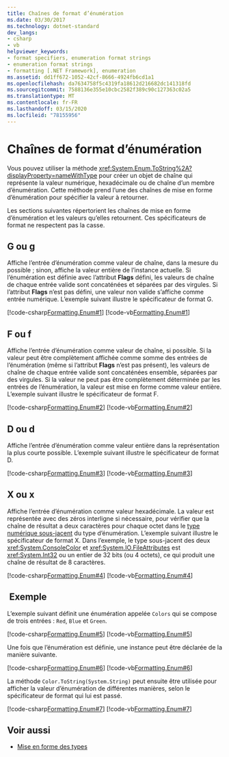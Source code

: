 ```yaml
---
title: Chaînes de format d’énumération
ms.date: 03/30/2017
ms.technology: dotnet-standard
dev_langs:
- csharp
- vb
helpviewer_keywords:
- format specifiers, enumeration format strings
- enumeration format strings
- formatting [.NET Framework], enumeration
ms.assetid: dd1ff672-1052-42cf-8666-4924fb6cd1a1
ms.openlocfilehash: da7634758f5c4319fa18612d216682dc141318fd
ms.sourcegitcommit: 7588136e355e10cbc2582f389c90c127363c02a5
ms.translationtype: MT
ms.contentlocale: fr-FR
ms.lasthandoff: 03/15/2020
ms.locfileid: "78155956"
---
```

# <a name="enumeration-format-strings"></a>Chaînes de format d’énumération

Vous pouvez utiliser la méthode <xref:System.Enum.ToString%2A?displayProperty=nameWithType> pour créer un objet de chaîne qui représente la valeur numérique, hexadécimale ou de chaîne d’un membre d’énumération. Cette méthode prend l’une des chaînes de mise en forme d’énumération pour spécifier la valeur à retourner.

Les sections suivantes répertorient les chaînes de mise en forme d’énumération et les valeurs qu’elles retournent. Ces spécificateurs de format ne respectent pas la casse.

## <a name="g-or-g"></a>G ou g

Affiche l’entrée d’énumération comme valeur de chaîne, dans la mesure du possible ; sinon, affiche la valeur entière de l’instance actuelle. Si l’énumération est définie avec l’attribut **Flags** défini, les valeurs de chaîne de chaque entrée valide sont concaténées et séparées par des virgules. Si l’attribut **Flags** n’est pas défini, une valeur non valide s’affiche comme entrée numérique. L’exemple suivant illustre le spécificateur de format G.

[!code-csharp[Formatting.Enum#1](~/samples/snippets/csharp/VS_Snippets_CLR/Formatting.Enum/cs/enum1.cs#1)]
[!code-vb[Formatting.Enum#1](~/samples/snippets/visualbasic/VS_Snippets_CLR/Formatting.Enum/vb/enum1.vb#1)]

## <a name="f-or-f"></a>F ou f

Affiche l’entrée d’énumération comme valeur de chaîne, si possible. Si la valeur peut être complètement affichée comme somme des entrées de l’énumération (même si l’attribut **Flags** n’est pas présent), les valeurs de chaîne de chaque entrée valide sont concaténées ensemble, séparées par des virgules. Si la valeur ne peut pas être complètement déterminée par les entrées de l’énumération, la valeur est mise en forme comme valeur entière. L’exemple suivant illustre le spécificateur de format F.

[!code-csharp[Formatting.Enum#2](~/samples/snippets/csharp/VS_Snippets_CLR/Formatting.Enum/cs/enum1.cs#2)]
[!code-vb[Formatting.Enum#2](~/samples/snippets/visualbasic/VS_Snippets_CLR/Formatting.Enum/vb/enum1.vb#2)]

## <a name="d-or-d"></a>D ou d

Affiche l’entrée d’énumération comme valeur entière dans la représentation la plus courte possible. L’exemple suivant illustre le spécificateur de format D.

[!code-csharp[Formatting.Enum#3](~/samples/snippets/csharp/VS_Snippets_CLR/Formatting.Enum/cs/enum1.cs#3)]
[!code-vb[Formatting.Enum#3](~/samples/snippets/visualbasic/VS_Snippets_CLR/Formatting.Enum/vb/enum1.vb#3)]

## <a name="x-or-x"></a>X ou x

Affiche l’entrée d’énumération comme valeur hexadécimale. La valeur est représentée avec des zéros interligne si nécessaire, pour vérifier que la chaîne de résultat a deux caractères pour chaque octet dans le [type numérique sous-jacent](xref:System.Enum.GetUnderlyingType%2A) du type d’énumération. L’exemple suivant illustre le spécificateur de format X. Dans l’exemple, le type sous-jacent des deux <xref:System.ConsoleColor> et <xref:System.IO.FileAttributes> est <xref:System.Int32> ou un entier de 32 bits (ou 4 octets), ce qui produit une chaîne de résultat de 8 caractères.

[!code-csharp[Formatting.Enum#4](~/samples/snippets/csharp/VS_Snippets_CLR/Formatting.Enum/cs/enum1.cs#4)]
[!code-vb[Formatting.Enum#4](~/samples/snippets/visualbasic/VS_Snippets_CLR/Formatting.Enum/vb/enum1.vb#4)]

## <a name="example"></a> Exemple

L’exemple suivant définit une énumération appelée `Colors` qui se compose de trois entrées : `Red`, `Blue` et `Green`.

[!code-csharp[Formatting.Enum#5](~/samples/snippets/csharp/VS_Snippets_CLR/Formatting.Enum/cs/enum1.cs#5)]
[!code-vb[Formatting.Enum#5](~/samples/snippets/visualbasic/VS_Snippets_CLR/Formatting.Enum/vb/enum1.vb#5)]

Une fois que l’énumération est définie, une instance peut être déclarée de la manière suivante.

[!code-csharp[Formatting.Enum#6](~/samples/snippets/csharp/VS_Snippets_CLR/Formatting.Enum/cs/enum1.cs#6)]
[!code-vb[Formatting.Enum#6](~/samples/snippets/visualbasic/VS_Snippets_CLR/Formatting.Enum/vb/enum1.vb#6)]

La méthode `Color.ToString(System.String)` peut ensuite être utilisée pour afficher la valeur d’énumération de différentes manières, selon le spécificateur de format qui lui est passé.

[!code-csharp[Formatting.Enum#7](~/samples/snippets/csharp/VS_Snippets_CLR/Formatting.Enum/cs/enum1.cs#7)]
[!code-vb[Formatting.Enum#7](~/samples/snippets/visualbasic/VS_Snippets_CLR/Formatting.Enum/vb/enum1.vb#7)]

## <a name="see-also"></a>Voir aussi

- [Mise en forme des types](formatting-types.md)
